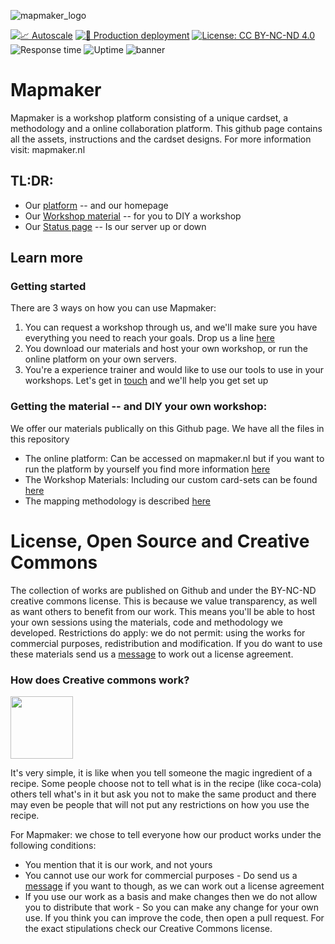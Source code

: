 ![mapmaker_logo](https://user-images.githubusercontent.com/71013416/235667781-5f015188-a834-4409-be82-df9ca07680ed.png)


[![📈 Autoscale](https://github.com/two-trick-pony-NL/mapmaker/actions/workflows/autoscale.yml/badge.svg?branch=master)](https://github.com/two-trick-pony-NL/mapmaker/actions/workflows/autoscale.yml)
[![🚀 Production deployment](https://github.com/two-trick-pony-NL/mapmaker/actions/workflows/productiondeploy.yml/badge.svg)](https://github.com/two-trick-pony-NL/mapmaker/actions/workflows/productiondeploy.yml)
[![License: CC BY-NC-ND 4.0](https://img.shields.io/badge/License-CC_BY--NC--ND_4.0-lightgrey.svg)](https://creativecommons.org/licenses/by-nc-nd/4.0/)
![Response time](https://img.shields.io/endpoint?url=https%3A%2F%2Fraw.githubusercontent.com%2Fupptime%2Fupptime%2Fmaster%2Fapi%2Fgoogle%2Fresponse-time.json)
![Uptime](https://img.shields.io/endpoint?url=https%3A%2F%2Fraw.githubusercontent.com%2Fupptime%2Fupptime%2Fmaster%2Fapi%2Fgoogle%2Fuptime.json)
![banner](https://user-images.githubusercontent.com/71013416/235923153-98dfe26f-e4b1-4577-bed3-493384429f4b.png)

# Mapmaker
Mapmaker is a workshop platform consisting of a unique cardset, a methodology and a online collaboration platform.
This github page contains all the assets, instructions and the cardset designs. For more information visit: mapmaker.nl

## TL:DR:
- Our [platform](https://mapmaker.nl) -- and our homepage 
- Our [Workshop material]( https://github.com/mapmaker-workshop-tools/physical-workshop-material) -- for you to DIY a workshop
- Our [Status page](https://status.mapmaker.nl) -- Is our server up or down

## Learn more
### Getting started
There are 3 ways on how you can use Mapmaker: 
1. You can request a workshop through us, and we'll make sure you have everything you need to reach your goals. Drop us a line  [here](https://mapmaker.nl/contact) 
2. You download our materials and host your own workshop, or run the online platform on your own servers. 
3. You're a experience trainer and would like to use our tools to use in your workshops. Let's get in [touch](https://mapmaker.nl/contact) and we'll help you get set up


### Getting the material -- and DIY your own workshop: 
We offer our materials publically on this Github page. We have all the files in this repository
- The online platform: Can be accessed on mapmaker.nl but if you want to run the platform by yourself you find more information [here](https://github.com/mapmaker-workshop-tools/mapmaker-platform)
- The Workshop Materials: Including our custom card-sets can be found [here](https://github.com/mapmaker-workshop-tools/mapmaker-cardset)
- The mapping methodology is described  [here](https://github.com/mapmaker-workshop-tools/mapmaker-cardset)


# License, Open Source and Creative Commons
The collection of works are published on Github and under the BY-NC-ND creative commons license.  This is because we value transparency, as well as want others to benefit from our work. This means you'll be able to host your own sessions using the materials, code and methodology we developed. Restrictions do apply: we do not permit: using the works for commercial purposes, redistribution and modification. If you do want to use these materials send us a [message](https://mapmaker.nl/contact) to work out a license agreement.



### How does Creative commons work?
<img src="https://user-images.githubusercontent.com/71013416/230730932-b32e5048-5d7f-4f81-9df1-bfc658f6f5e4.png" width="100">

It's very simple, it is like when you tell someone the magic ingredient of a recipe. Some people choose not to tell what is in the recipe (like coca-cola) others tell what's in it but ask you not to make the same product and there may even be people that will not put any restrictions on how you use the recipe.

For Mapmaker: we chose to tell everyone how our product works under the following conditions:
- You mention that it is our work, and not yours
- You cannot use our work for commercial purposes - Do send us a [message](https://mapmaker.nl/contact)  if you want to though, as we can work out a license agreement
- If you use our work as a basis and make changes then we do not allow you to distribute that work - So you can make any change for your own use. If you think you can improve the code, then open a pull request.
For the exact stipulations check our Creative Commons license.



